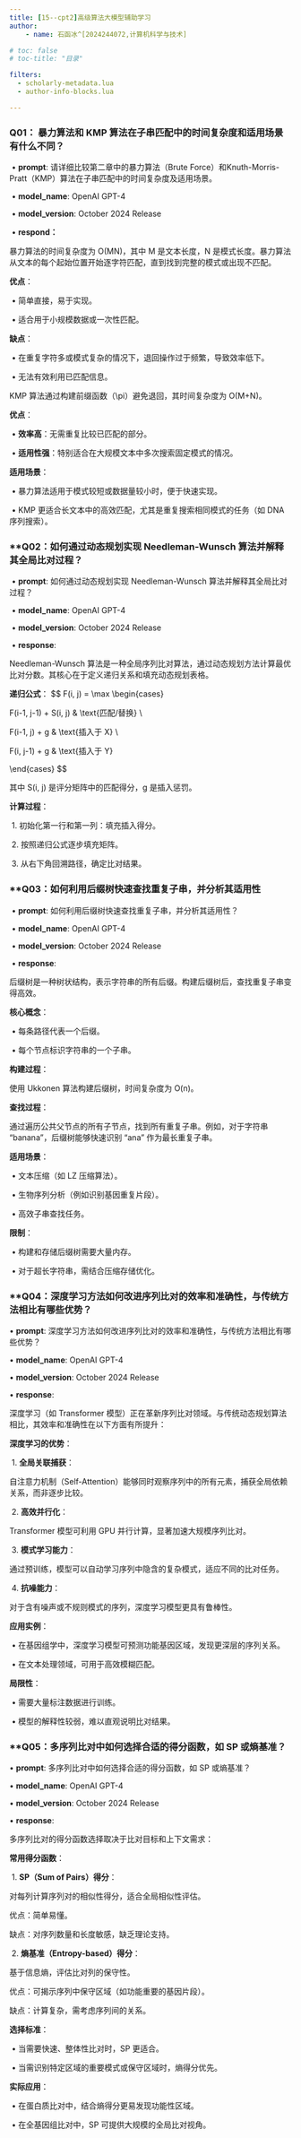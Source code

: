 ```yaml
---
title: [15--cpt2]高级算法大模型辅助学习
author:
    - name: 石函冰^[2024244072,计算机科学与技术]

# toc: false
# toc-title: "目录"

filters:
  - scholarly-metadata.lua
  - author-info-blocks.lua

---
```


### **Q01： 暴力算法和 KMP 算法在子串匹配中的时间复杂度和适用场景有什么不同？**

​	•	**prompt**: 请详细比较第二章中的暴力算法（Brute Force）和Knuth-Morris-Pratt（KMP）算法在子串匹配中的时间复杂度及适用场景。

​	•	**model_name**: OpenAI GPT-4

​	•	**model_version**: October 2024 Release

​	•	**respond：** 

暴力算法的时间复杂度为 O(MN)，其中 M 是文本长度，N 是模式长度。暴力算法从文本的每个起始位置开始逐字符匹配，直到找到完整的模式或出现不匹配。

**优点**：

​	•	简单直接，易于实现。

​	•	适合用于小规模数据或一次性匹配。



**缺点**：

​	•	在重复字符多或模式复杂的情况下，退回操作过于频繁，导致效率低下。

​	•	无法有效利用已匹配信息。



KMP 算法通过构建前缀函数（\pi）避免退回，其时间复杂度为 O(M+N)。

**优点**：

​	•	**效率高**：无需重复比较已匹配的部分。

​	•	**适用性强**：特别适合在大规模文本中多次搜索固定模式的情况。



**适用场景**：

​	•	暴力算法适用于模式较短或数据量较小时，便于快速实现。

​	•	KMP 更适合长文本中的高效匹配，尤其是重复搜索相同模式的任务（如 DNA 序列搜索）。

### **Q02：**如何通过动态规划实现 Needleman-Wunsch 算法并解释其全局比对过程？**

​	•	**prompt**: 如何通过动态规划实现 Needleman-Wunsch 算法并解释其全局比对过程？

​	•	**model_name**: OpenAI GPT-4

​	•	**model_version**: October 2024 Release

​	•	**response**:

Needleman-Wunsch 算法是一种全局序列比对算法，通过动态规划方法计算最优比对分数。其核心在于定义递归关系和填充动态规划表格。

**递归公式**：
$$
F(i, j) = \max \begin{cases}

F(i-1, j-1) + S(i, j) & \text{匹配/替换} \\

F(i-1, j) + g & \text{插入于 X} \\

F(i, j-1) + g & \text{插入于 Y}

\end{cases}
$$


其中 S(i, j) 是评分矩阵中的匹配得分，g 是插入惩罚。

**计算过程**：

​	1.	初始化第一行和第一列：填充插入得分。

​	2.	按照递归公式逐步填充矩阵。

​	3.	从右下角回溯路径，确定比对结果。

### **Q03：**如何利用后缀树快速查找重复子串，并分析其适用性**

​	•	**prompt**: 如何利用后缀树快速查找重复子串，并分析其适用性？

​	•	**model_name**: OpenAI GPT-4

​	•	**model_version**: October 2024 Release

​	•	**response**:

后缀树是一种树状结构，表示字符串的所有后缀。构建后缀树后，查找重复子串变得高效。

**核心概念**：

​	•	每条路径代表一个后缀。

​	•	每个节点标识字符串的一个子串。

**构建过程**：

使用 Ukkonen 算法构建后缀树，时间复杂度为 O(n)。

**查找过程**：

通过遍历公共父节点的所有子节点，找到所有重复子串。例如，对于字符串 “banana”，后缀树能够快速识别 “ana” 作为最长重复子串。

**适用场景**：

​	•	文本压缩（如 LZ 压缩算法）。

​	•	生物序列分析（例如识别基因重复片段）。

​	•	高效子串查找任务。

**限制**：

​	•	构建和存储后缀树需要大量内存。

​	•	对于超长字符串，需结合压缩存储优化。

### **Q04：**深度学习方法如何改进序列比对的效率和准确性，与传统方法相比有哪些优势？**

•	**prompt**: 深度学习方法如何改进序列比对的效率和准确性，与传统方法相比有哪些优势？

•	**model_name**: OpenAI GPT-4

•	**model_version**: October 2024 Release

•	**response**:

深度学习（如 Transformer 模型）正在革新序列比对领域。与传统动态规划算法相比，其效率和准确性在以下方面有所提升：

**深度学习的优势**：

​	1.	**全局关联捕获**：

自注意力机制（Self-Attention）能够同时观察序列中的所有元素，捕获全局依赖关系，而非逐步比较。

​	2.	**高效并行化**：

Transformer 模型可利用 GPU 并行计算，显著加速大规模序列比对。

​	3.	**模式学习能力**：

通过预训练，模型可以自动学习序列中隐含的复杂模式，适应不同的比对任务。

​	4.	**抗噪能力**：

对于含有噪声或不规则模式的序列，深度学习模型更具有鲁棒性。

**应用实例**：

​	•	在基因组学中，深度学习模型可预测功能基因区域，发现更深层的序列关系。

​	•	在文本处理领域，可用于高效模糊匹配。

**局限性**：

​	•	需要大量标注数据进行训练。

​	•	模型的解释性较弱，难以直观说明比对结果。

### **Q05：**多序列比对中如何选择合适的得分函数，如 SP 或熵基准？**

•	**prompt**: 多序列比对中如何选择合适的得分函数，如 SP 或熵基准？

•	**model_name**: OpenAI GPT-4

•	**model_version**: October 2024 Release

•	**response**:

多序列比对的得分函数选择取决于比对目标和上下文需求：

**常用得分函数**：

​	1.	**SP（Sum of Pairs）得分**：

对每列计算序列对的相似性得分，适合全局相似性评估。

优点：简单易懂。

缺点：对序列数量和长度敏感，缺乏理论支持。

​	2.	**熵基准（Entropy-based）得分**：

基于信息熵，评估比对列的保守性。

优点：可揭示序列中保守区域（如功能重要的基因片段）。

缺点：计算复杂，需考虑序列间的关系。

**选择标准**：

​	•	当需要快速、整体性比对时，SP 更适合。

​	•	当需识别特定区域的重要模式或保守区域时，熵得分优先。

**实际应用**：

​	•	在蛋白质比对中，结合熵得分更易发现功能性区域。

​	•	在全基因组比对中，SP 可提供大规模的全局比对视角。
